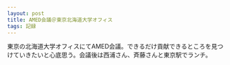 ```yaml
---
layout: post
title: AMED会議＠東京北海道大学オフィス
tags: 記録
---
```


東京の北海道大学オフィスにてAMED会議。できるだけ貢献できるところを見つけていきたいと心底思う。会議後は西浦さん、斉藤さんと東京駅でランチ。
